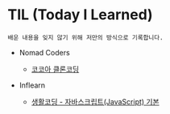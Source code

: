 # TIL (Today I Learned)


```
배운 내용을 잊지 않기 위해 저만의 방식으로 기록합니다.
```
* Nomad Coders
  * [코코아 클론코딩](https://github.com/shinheylynn/TIL/tree/master/html%2Ccss/kokoa-clone)

* Inflearn
  * [생활코딩 - 자바스크립트(JavaScript) 기본](https://github.com/shinheylynn/TIL/tree/master/javascript)